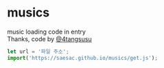 # musics
music loading code in entry <br>
Thanks, code by [@4tangsusu](https://github.com/4tangsusu) <br>

```js
let url = '파일 주소';
import('https://saesac.github.io/musics/get.js');
```
